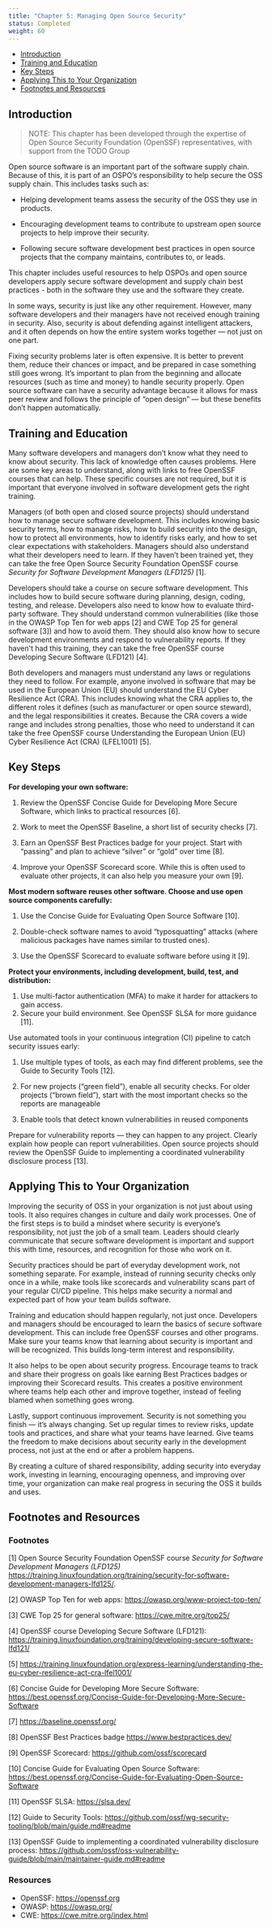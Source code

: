 ```yaml
---
title: "Chapter 5: Managing Open Source Security"
status: Completed
weight: 60
---
```


- [Introduction](#introduction)
- [Training and Education](#training-and-education)
- [Key Steps](#key-steps)
- [Applying This to Your Organization](#applying-this-to-your-organization)
- [Footnotes and Resources](#footnotes-and-resources)

## Introduction

> NOTE: This chapter has been developed through the expertise of Open Source Security Foundation (OpenSSF) representatives, with support from the TODO Group

Open source software is an important part of the software supply chain. Because of this, it is part of an OSPO’s responsibility to help secure the OSS supply chain. This includes tasks such as:

- Helping development teams assess the security of the OSS they use in products.

- Encouraging development teams to contribute to upstream open source projects to help improve their security.

- Following secure software development best practices in open source projects that the company maintains, contributes to, or leads.

This chapter includes useful resources to help OSPOs and open source developers apply secure software development and supply chain best practices - both in the software they use and the software they create.

In some ways, security is just like any other requirement. However, many software developers and their managers have not received enough training in security. Also, security is about defending against intelligent attackers, and it often depends on how the entire system works together — not just on one part.

Fixing security problems later is often expensive. It is better to prevent them, reduce their chances or impact, and be prepared in case something still goes wrong. It’s important to plan from the beginning and allocate resources (such as time and money) to handle security properly. Open source software can have a security advantage because it allows for mass peer review and follows the principle of “open design” — but these benefits don’t happen automatically.


## Training and Education

Many software developers and managers don’t know what they need to know about security. This lack of knowledge often causes problems. Here are some key areas to understand, along with links to free OpenSSF courses that can help. These specific courses are not required, but it is important that everyone involved in software development gets the right training.

Managers (of both open and closed source projects) should understand how to manage secure software development. This includes knowing basic security terms, how to manage risks, how to build security into the design, how to protect all environments, how to identify risks early, and how to set clear expectations with stakeholders. Managers should also understand what their developers need to learn. If they haven’t been trained yet, they can take the free Open Source Security Foundation OpenSSF course *Security for Software Development Managers (LFD125)* [1].

Developers should take a course on secure software development. This includes how to build secure software during planning, design, coding, testing, and release. Developers also need to know how to evaluate third-party software. They should understand common vulnerabilities (like those in the OWASP Top Ten for web apps [2] and CWE Top 25 for general software [3]) and how to avoid them. They should also know how to secure development environments and respond to vulnerability reports. If they haven't had this training, they can take the free OpenSSF course Developing Secure Software (LFD121) [4].


Both developers and managers must understand any laws or regulations they need to follow. For example, anyone involved in software that may be used in the European Union (EU) should understand the EU Cyber Resilience Act (CRA). This includes knowing what the CRA applies to, the different roles it defines (such as manufacturer or open source steward), and the legal responsibilities it creates. Because the CRA covers a wide range and includes strong penalties, those who need to understand it can take the free OpenSSF course Understanding the European Union (EU) Cyber Resilience Act (CRA) (LFEL1001) [5].

## Key Steps

**For developing your own software:**

1. Review the OpenSSF Concise Guide for Developing More Secure Software, which links to practical resources [6].

1. Work to meet the OpenSSF Baseline, a short list of security checks [7].

1. Earn an OpenSSF Best Practices badge for your project. Start with “passing” and plan to achieve “silver” or “gold” over time [8].

1. Improve your OpenSSF Scorecard score. While this is often used to evaluate other projects, it can also help you measure your own [9].

**Most modern software reuses other software. Choose and use open source components carefully:**

1. Use the Concise Guide for Evaluating Open Source Software [10].

1. Double-check software names to avoid “typosquatting” attacks (where malicious packages have names similar to trusted ones).

1. Use the OpenSSF Scorecard to evaluate software before using it [9].


**Protect your environments, including development, build, test, and distribution:**

1. Use multi-factor authentication (MFA) to make it harder for attackers to gain access.
1. Secure your build environment. See OpenSSF SLSA for more guidance [11].

Use automated tools in your continuous integration (CI) pipeline to catch security issues early:

1. Use multiple types of tools, as each may find different problems, see the Guide to Security Tools [12].

1. For new projects (“green field”), enable all security checks. For older projects (“brown field”), start with the most important checks so the reports are manageable

1. Enable tools that detect known vulnerabilities in reused components

Prepare for vulnerability reports — they can happen to any project. Clearly explain how people can report vulnerabilities. Open source projects should review the OpenSSF Guide to implementing a coordinated vulnerability disclosure process [13].

## Applying This to Your Organization
Improving the security of OSS in your organization is not just about using tools. It also requires changes in culture and daily work processes. One of the first steps is to build a mindset where security is everyone’s responsibility, not just the job of a small team. Leaders should clearly communicate that secure software development is important and support this with time, resources, and recognition for those who work on it.

Security practices should be part of everyday development work, not something separate. For example, instead of running security checks only once in a while, make tools like scorecards and vulnerability scans part of your regular CI/CD pipeline. This helps make security a normal and expected part of how your team builds software.

Training and education should happen regularly, not just once. Developers and managers should be encouraged to learn the basics of secure software development. This can include free OpenSSF courses and other programs. Make sure your teams know that learning about security is important and will be recognized. This builds long-term interest and responsibility.

It also helps to be open about security progress. Encourage teams to track and share their progress on goals like earning Best Practices badges or improving their Scorecard results. This creates a positive environment where teams help each other and improve together, instead of feeling blamed when something goes wrong.

Lastly, support continuous improvement. Security is not something you finish — it’s always changing. Set up regular times to review risks, update tools and practices, and share what your teams have learned. Give teams the freedom to make decisions about security early in the development process, not just at the end or after a problem happens.

By creating a culture of shared responsibility, adding security into everyday work, investing in learning, encouraging openness, and improving over time, your organization can make real progress in securing the OSS it builds and uses.


## Footnotes and Resources

### Footnotes
[1] Open Source Security Foundation OpenSSF course *Security for Software Development Managers (LFD125)*
 https://training.linuxfoundation.org/training/security-for-software-development-managers-lfd125/.

[2] OWASP Top Ten for web apps: https://owasp.org/www-project-top-ten/

[3] CWE Top 25 for general software: https://cwe.mitre.org/top25/

[4] OpenSSF course Developing Secure Software (LFD121): https://training.linuxfoundation.org/training/developing-secure-software-lfd121/

[5] https://training.linuxfoundation.org/express-learning/understanding-the-eu-cyber-resilience-act-cra-lfel1001/ 

[6] Concise Guide for Developing More Secure Software: https://best.openssf.org/Concise-Guide-for-Developing-More-Secure-Software

[7] https://baseline.openssf.org/

[8] OpenSSF Best Practices badge https://www.bestpractices.dev/

[9] OpenSSF Scorecard: https://github.com/ossf/scorecard 

[10] Concise Guide for Evaluating Open Source Software: https://best.openssf.org/Concise-Guide-for-Evaluating-Open-Source-Software

[11] OpenSSF SLSA: https://slsa.dev/

[12] Guide to Security Tools: https://github.com/ossf/wg-security-tooling/blob/main/guide.md#readme

[13] OpenSSF Guide to implementing a coordinated vulnerability disclosure process:
https://github.com/ossf/oss-vulnerability-guide/blob/main/maintainer-guide.md#readme

### Resources
- OpenSSF: https://openssf.org
- OWASP: https://owasp.org/
- CWE: https://cwe.mitre.org/index.html
